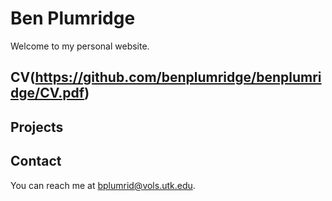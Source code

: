 
# Ben Plumridge
Welcome to my personal website.

## CV(https://github.com/benplumridge/benplumridge/CV.pdf)

## Projects

## Contact
You can reach me at  [bplumrid@vols.utk.edu](mailto:bplumrid@vols.utk.edu).
